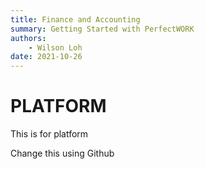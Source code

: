 ```yaml
---
title: Finance and Accounting
summary: Getting Started with PerfectWORK
authors:
    - Wilson Loh
date: 2021-10-26
---
```


# PLATFORM
This is for platform


Change this using Github

